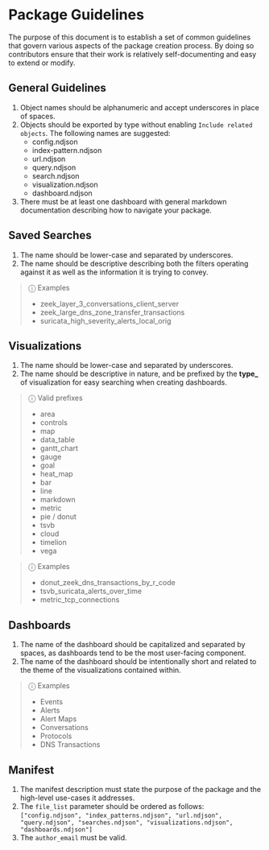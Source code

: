 # Package Guidelines
The purpose of this document is to establish a set of common guidelines that govern various aspects of the package creation process. 
By doing so contributors ensure that their work is relatively self-documenting and easy to extend or modify.

## General Guidelines

1. Object names should be alphanumeric and accept underscores in place of spaces.
2. Objects should be exported by type without enabling `Include related objects`. The following names are suggested:
    - config.ndjson
    - index-pattern.ndjson
    - url.ndjson
    - query.ndjson
    - search.ndjson
    - visualization.ndjson
    - dashboard.ndjson
3. There must be at least one dashboard with general markdown documentation describing how to navigate your package.

## Saved Searches

1. The name should be lower-case and separated by underscores. 
2. The name should be descriptive describing both the filters operating against it as well as the information it is trying to convey.
> ⓘ Examples
> - zeek_layer_3_conversations_client_server
> - zeek_large_dns_zone_transfer_transactions
> - suricata_high_severity_alerts_local_orig

## Visualizations

1. The name should be lower-case and separated by underscores.
2. The name should be descriptive in nature, and be prefixed by the **type_** of visualization for easy searching when creating dashboards.
> ⓘ Valid prefixes 
> - area
> - controls
> - map
> - data_table
> - gantt_chart
> - gauge
> - goal
> - heat_map
> - bar
> - line
> - markdown
> - metric
> - pie / donut
> - tsvb
> - cloud
> - timelion
> - vega

> ⓘ Examples
> - donut_zeek_dns_transactions_by_r_code
> - tsvb_suricata_alerts_over_time
> - metric_tcp_connections

## Dashboards

1. The name of the dashboard should be capitalized and separated by spaces, as dashboards tend to be the most user-facing component.
2. The name of the dashboard should be intentionally short and related to the theme of the visualizations contained within.

> ⓘ Examples
> - Events
> - Alerts
> - Alert Maps
> - Conversations
> - Protocols
> - DNS Transactions

## Manifest
1. The manifest description must state the purpose of the package and the high-level use-cases it addresses.
2. The `file_list` parameter should be ordered as follows: `["config.ndjson", "index_patterns.ndjson", "url.ndjson", "query.ndjson", "searches.ndjson", "visualizations.ndjson", "dashboards.ndjson"]`
3. The `author_email` must be valid.
